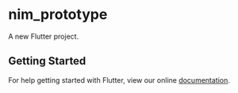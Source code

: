 # nim_prototype

A new Flutter project.

## Getting Started

For help getting started with Flutter, view our online
[documentation](https://flutter.io/).
